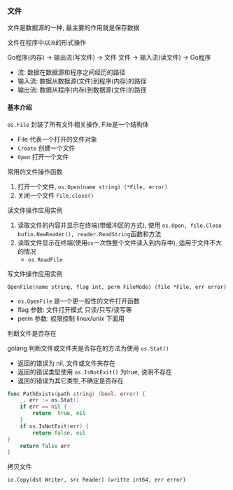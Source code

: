 ### 文件

文件是数据源的一种, 最主要的作用就是保存数据

文件在程序中以`流`的形式操作

Go程序(内存) -> 输出流(写文件) -> 文件
文件 -> 输入流(读文件) -> Go程序

- 流: 数据在数据源和程序之间经历的路径
- 输入流: 数据从数据源(文件)到程序(内存)的路径
- 输出流: 数据从程序(内存)到数据源(文件)的路径

#### 基本介绍

`os.File` 封装了所有文件相关操作, File是一个结构体

- File 代表一个打开的文件对象
- `Create` 创建一个文件
- `Open` 打开一个文件

常用的文件操作函数

1. 打开一个文件, `os.Open(name string) (*File, error)`
2. 关闭一个文件 `File.close()`

读文件操作应用实例

1. 读取文件的内容并显示在终端(带缓冲区的方式), 使用 `os.Open, file.Close bufio.NewReader(), reader.ReadString`函数和方法
2. 读取文件显示在终端(使用`os`一次性整个文件读入到内存中), 适用于文件不大的情况
   - `os.ReadFile`

写文件操作应用实例

`OpenFile(name string, flag int, perm FileMode) (file *File, err error)`

- `os.OpenFile` 是一个更一般性的文件打开函数
- flag 参数: 文件打开模式 只读/只写/读写等
- perm 参数: 权限控制 linux/unix 下面用

判断文件是否存在

golang 判断文件或文件夹是否存在的方法为使用 `os.Stat()`

- 返回的错误为 nil, 文件或文件夹存在
- 返回的错误类型使用 `os.IsNotExit()` 为true, 说明不存在
- 返回的错误为其它类型,不确定是否存在

```go
func PathExists(path string) (bool, error) {
	_, err := os.Stat()
	if err == nil {
		return  true, nil
	}
	if os.IsNotExit(err) {
		return false, nil
}
	return false err
}
```

拷贝文件

`io.Copy(dst Writer, src Reader) (writte int64, err error)`